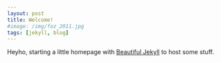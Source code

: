 ```yaml
---
layout: post
title: Welcome!
#image: /img/foz_2011.jpg
tags: [jekyll, blog]
---
```


Heyho, starting a little homepage with [Beautiful Jekyll](https://deanattali.com/beautiful-jekyll/) to host some stuff.
